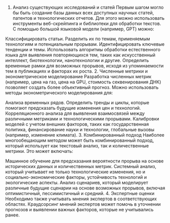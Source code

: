 1. Анализ существующих исследований и статей
Первым шагом могло бы быть создание базы данных всех доступных научных статей, патентов и технологических отчетов. Для этого можно использовать инструменты веб-скрейпинга и библиотеки для обработки текстов. С помощью большой языковой модели (например, GPT) можно:

Классифицировать статьи. Разделить их по темам, применяемым технологиям и потенциальным прорывам.
Идентифицировать ключевые тенденции и темы. Использовать алгоритмы обработки естественного языка для выявления повторяющихся тем, таких как искусственный интеллект, биотехнологии, нанотехнологии и другие.
Определить временные рамки для возможных прорывов, исходя из упоминаемости тем в публикациях и факторах их роста.
2. Численные метрики и эконометрическое моделирование
Разработка численных метрик (например, цена на газ, цена на GPU, стоимость секвенирования ДНК) позволяет создать более объективный прогноз. Можно использовать методы эконометрического моделирования для:

Анализа временных рядов. Определить тренды и циклы, которые помогают предсказать будущие изменения цен и технологий.
Корреляционного анализа для выявления взаимосвязей между различными метриками и технологическими прорывами.
Калибровки моделей с учетом внешних факторов, таких как государственная политика, финансирование науки и технологии, глобальные вызовы (например, изменение климата).
3. Комбинированный подход
Наиболее многообещающим методом может быть комбинированный подход, который использует как текстовый анализ, так и количественные метрики. Это может включать:

Машинное обучение для предсказания вероятности прорыва на основе исторических данных и количественных метрик.
Системный анализ, который учитывает не только технологические изменения, но и социально-экономические факторы, устойчивость технологий и экологические аспекты.
Анализ сценариев, который моделирует различные будущие сценарии на основе возможных прорывов, включая оптимистичный, пессимистичный и средний.
4. Экспертные оценки
Необходимо также учитывать мнения экспертов в соответствующих областях. Краудсорсинг мнений экспертов может помочь в уточнении прогнозов и выявлении важных факторов, которые не учитывались ранее.